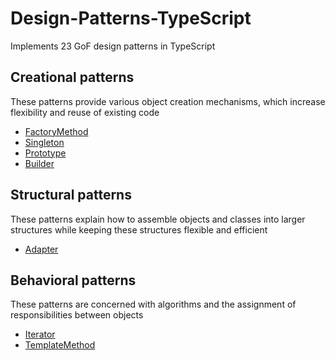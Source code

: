 # Design-Patterns-TypeScript

Implements 23 GoF design patterns in TypeScript

## Creational patterns

These patterns provide various object creation mechanisms, which increase flexibility and reuse of existing code

- [FactoryMethod](https://github.com/furuya123/Design-Patterns-TypeScript/tree/main/04%20-%20FactoryMethod%20Pattern)
- [Singleton](https://github.com/furuyad/Design-Patterns-TypeScript/tree/main/05%20-%20Singleton%20Pattern)
- [Prototype](https://github.com/furuyad/Design-Patterns-TypeScript/tree/main/06%20-%20Prototype%20Pattern)
- [Builder](https://github.com/furuyad/Design-Patterns-TypeScript/tree/main/07%20-%20Builder%20Pattern)
 
## Structural patterns

These patterns explain how to assemble objects and classes into larger structures while keeping these structures flexible and efficient

- [Adapter](https://github.com/furuya123/Design-Patterns-TypeScript/tree/main/02%20-%20Adapter%20Pattern)

## Behavioral patterns

These patterns are concerned with algorithms and the assignment of responsibilities between objects

- [Iterator](https://github.com/furuya123/Design-Patterns-TypeScript/tree/main/01%20-%20Iterator%20Pattern)
- [TemplateMethod](https://github.com/furuya123/Design-Patterns-TypeScript/tree/main/03%20-%20TemplateMethod%20Pattern)
